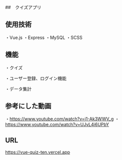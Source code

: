 ##　クイズアプリ

## 使用技術

・Vue.js
・Express
・MySQL
・SCSS

## 機能

・クイズ

・ユーザー登録、ログイン機能

・データ集計

## 参考にした動画

・https://www.youtube.com/watch?v=j1-Ak3WWV_g
・https://www.youtube.com/watch?v=UJvL4i6UPbY

## URL

https://vue-quiz-ten.vercel.app

